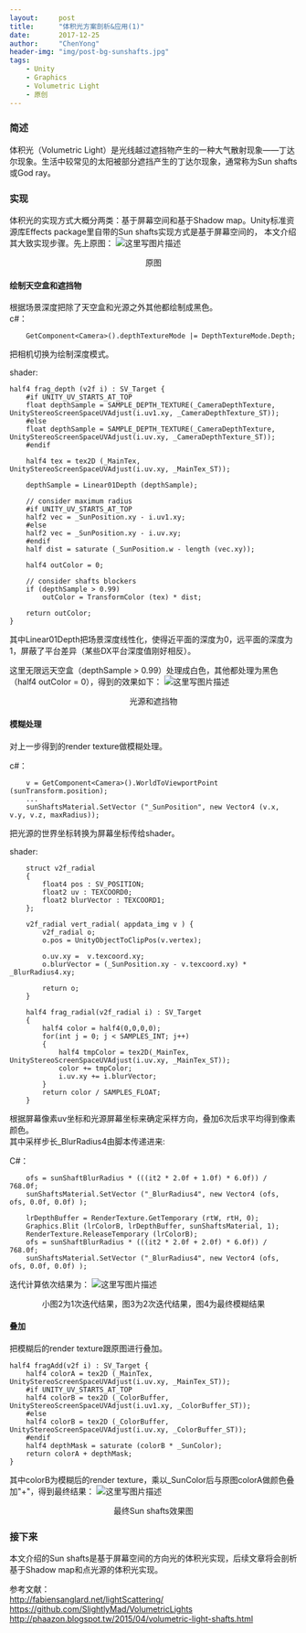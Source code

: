 ```yaml
---
layout:     post
title:      "体积光方案剖析&应用(1)"
date:       2017-12-25
author:     "ChenYong"
header-img: "img/post-bg-sunshafts.jpg"
tags:
    - Unity
    - Graphics
    - Volumetric Light
    - 原创
---
```


### 简述
体积光（Volumetric Light）是光线越过遮挡物产生的一种大气散射现象——丁达尔现象。生活中较常见的太阳被部分遮挡产生的丁达尔现象，通常称为Sun shafts或God ray。

### 实现
体积光的实现方式大概分两类：基于屏幕空间和基于Shadow map。Unity标准资源库Effects package里自带的Sun shafts实现方式是基于屏幕空间的，
本文介绍其大致实现步骤。先上原图：
![这里写图片描述](/img/in-post/vl/1.jpg)
<center>原图</center>

#### 绘制天空盒和遮挡物
根据场景深度把除了天空盒和光源之外其他都绘制成黑色。<br />
c#：
```
    GetComponent<Camera>().depthTextureMode |= DepthTextureMode.Depth;
```
把相机切换为绘制深度模式。

shader:
```
half4 frag_depth (v2f i) : SV_Target {
    #if UNITY_UV_STARTS_AT_TOP
    float depthSample = SAMPLE_DEPTH_TEXTURE(_CameraDepthTexture, UnityStereoScreenSpaceUVAdjust(i.uv1.xy, _CameraDepthTexture_ST));
    #else
    float depthSample = SAMPLE_DEPTH_TEXTURE(_CameraDepthTexture, UnityStereoScreenSpaceUVAdjust(i.uv.xy, _CameraDepthTexture_ST));
    #endif
    
    half4 tex = tex2D (_MainTex, UnityStereoScreenSpaceUVAdjust(i.uv.xy, _MainTex_ST));
    
    depthSample = Linear01Depth (depthSample);
     
    // consider maximum radius
    #if UNITY_UV_STARTS_AT_TOP
    half2 vec = _SunPosition.xy - i.uv1.xy;
    #else
    half2 vec = _SunPosition.xy - i.uv.xy;      
    #endif
    half dist = saturate (_SunPosition.w - length (vec.xy));        
    
    half4 outColor = 0;
    
    // consider shafts blockers
    if (depthSample > 0.99)
        outColor = TransformColor (tex) * dist;
        
    return outColor;
}
```
其中Linear01Depth把场景深度线性化，使得近平面的深度为0，远平面的深度为1，屏蔽了平台差异（某些DX平台深度值刚好相反）。

这里无限远天空盒（depthSample > 0.99）处理成白色，其他都处理为黑色（half4 outColor = 0），得到的效果如下：
![这里写图片描述](/img/in-post/vl/2.jpg)
<center>光源和遮挡物</center>

#### 模糊处理
对上一步得到的render texture做模糊处理。

c#：
```
    v = GetComponent<Camera>().WorldToViewportPoint (sunTransform.position);
    ...
    sunShaftsMaterial.SetVector ("_SunPosition", new Vector4 (v.x, v.y, v.z, maxRadius));
```
把光源的世界坐标转换为屏幕坐标传给shader。


shader:
```
    struct v2f_radial 
    {
        float4 pos : SV_POSITION;
        float2 uv : TEXCOORD0;
        float2 blurVector : TEXCOORD1;
    };

    v2f_radial vert_radial( appdata_img v ) {
        v2f_radial o;
        o.pos = UnityObjectToClipPos(v.vertex);
        
        o.uv.xy =  v.texcoord.xy;
        o.blurVector = (_SunPosition.xy - v.texcoord.xy) * _BlurRadius4.xy; 
        
        return o; 
    }

    half4 frag_radial(v2f_radial i) : SV_Target 
    {   
        half4 color = half4(0,0,0,0);
        for(int j = 0; j < SAMPLES_INT; j++)   
        {   
            half4 tmpColor = tex2D(_MainTex, UnityStereoScreenSpaceUVAdjust(i.uv.xy, _MainTex_ST));
            color += tmpColor;
            i.uv.xy += i.blurVector;    
        }
        return color / SAMPLES_FLOAT;
    }
```
根据屏幕像素uv坐标和光源屏幕坐标来确定采样方向，叠加6次后求平均得到像素颜色。<br />
其中采样步长_BlurRadius4由脚本传递进来:

C#：
```
    ofs = sunShaftBlurRadius * (((it2 * 2.0f + 1.0f) * 6.0f)) / 768.0f;
    sunShaftsMaterial.SetVector ("_BlurRadius4", new Vector4 (ofs, ofs, 0.0f, 0.0f) );

    lrDepthBuffer = RenderTexture.GetTemporary (rtW, rtH, 0);
    Graphics.Blit (lrColorB, lrDepthBuffer, sunShaftsMaterial, 1);
    RenderTexture.ReleaseTemporary (lrColorB);
    ofs = sunShaftBlurRadius * (((it2 * 2.0f + 2.0f) * 6.0f)) / 768.0f;
    sunShaftsMaterial.SetVector ("_BlurRadius4", new Vector4 (ofs, ofs, 0.0f, 0.0f) );
```

迭代计算依次结果为：
![这里写图片描述](/img/in-post/vl/3.jpg)
<center>小图2为1次迭代结果，图3为2次迭代结果，图4为最终模糊结果</center>

#### 叠加
把模糊后的render texture跟原图进行叠加。

```
half4 fragAdd(v2f i) : SV_Target { 
    half4 colorA = tex2D (_MainTex, UnityStereoScreenSpaceUVAdjust(i.uv.xy, _MainTex_ST));
    #if UNITY_UV_STARTS_AT_TOP
    half4 colorB = tex2D (_ColorBuffer, UnityStereoScreenSpaceUVAdjust(i.uv1.xy, _ColorBuffer_ST));
    #else
    half4 colorB = tex2D (_ColorBuffer, UnityStereoScreenSpaceUVAdjust(i.uv.xy, _ColorBuffer_ST));
    #endif
    half4 depthMask = saturate (colorB * _SunColor);    
    return colorA + depthMask;  
}
```
其中colorB为模糊后的render texture，乘以_SunColor后与原图colorA做颜色叠加"+"，得到最终结果：
![这里写图片描述](/img/in-post/vl/4.jpg)
<center>最终Sun shafts效果图</center>

### 接下来
本文介绍的Sun shafts是基于屏幕空间的方向光的体积光实现，后续文章将会剖析基于Shadow map和点光源的体积光实现。

参考文献：<br />
http://fabiensanglard.net/lightScattering/ <br />
https://github.com/SlightlyMad/VolumetricLights <br />
http://phaazon.blogspot.tw/2015/04/volumetric-light-shafts.html
